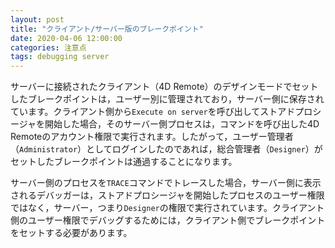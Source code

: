 ```yaml
---
layout: post
title: "クライアント/サーバー版のブレークポイント"
date: 2020-04-06 12:00:00
categories: 注意点
tags: debugging server
---
```


サーバーに接続されたクライアント（4D Remote）のデザインモードでセットしたブレークポイントは，ユーザー別に管理されており，サーバー側に保存されています。クライアント側から``Execute on server``を呼び出してストアドプロシージャを開始した場合，そのサーバー側プロセスは，コマンドを呼び出した4D Remoteのアカウント権限で実行されます。したがって，ユーザー管理者（``Administrator``）としてログインしたのであれば，総合管理者（``Designer``）がセットしたブレークポイントは通過することになります。

サーバー側のプロセスを``TRACE``コマンドでトレースした場合，サーバー側に表示されるデバッガーは，ストアドプロシージャを開始したプロセスのユーザー権限ではなく，サーバー，つまり``Designer``の権限で実行されています。クライアント側のユーザー権限でデバッグするためには，クライアント側でブレークポイントをセットする必要があります。
